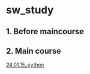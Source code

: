 # sw_study
## 1. Before maincourse

## 2. Main course
[24.01.15_python](https://github.com/woongveloper/sw_study/blob/3a7252a3b7626ddd4ad87ca9f6e85869f2b29ee2/python/python_240115.md)

